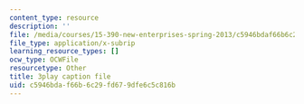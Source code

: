 ```yaml
---
content_type: resource
description: ''
file: /media/courses/15-390-new-enterprises-spring-2013/c5946bdaf66b6c29fd679dfe6c5c816b_1mw_Uo5ba58.srt
file_type: application/x-subrip
learning_resource_types: []
ocw_type: OCWFile
resourcetype: Other
title: 3play caption file
uid: c5946bda-f66b-6c29-fd67-9dfe6c5c816b
---
```

